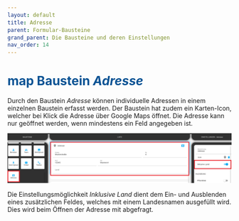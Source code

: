 ```yaml
---
layout: default
title: Adresse
parent: Formular-Bausteine
grand_parent: Die Bausteine und deren Einstellungen
nav_order: 14
---
```


# <span style="color:#0b5394"><span class="material-icons">map</span> **Baustein *Adresse***</span>

Durch den Baustein *Adresse* können individuelle Adressen in einem einzelnen Baustein erfasst werden.
Der Baustein hat zudem ein Karten-Icon, welcher bei Klick die Adresse über Google Maps öffnet. Die Adresse kann nur geöffnet werden, wenn mindestens ein Feld angegeben ist. 

![address1](\assets\record-spec-settings\1address.png "address1")

Die Einstellungsmöglichkeit *Inklusive Land* dient dem Ein- und Ausblenden eines zusätzlichen Feldes, welches mit einem Landesnamen ausgefüllt wird. Dies wird beim Öffnen der Adresse mit abgefragt.